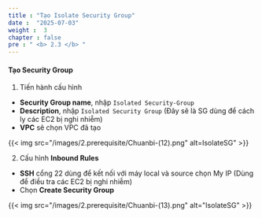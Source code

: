 ```yaml
---
title : "Tạo Isolate Security Group"
date :  "2025-07-03" 
weight :  3
chapter : false
pre : " <b> 2.3 </b> "
---
```


#### Tạo Security Group

1. Tiến hành cấu hình
- **Security Group name**, nhập `Isolated Security-Group`
- **Description**, nhập `Isolated Security Group` (Đây sẽ là SG dùng để cách ly các EC2 bị nghi nhiễm)
- **VPC** sẽ chọn VPC đã tạo

{{< img src="/images/2.prerequisite/Chuanbi-(12).png" alt=IsolateSG" >}}

2. Cấu hình **Inbound Rules**
- **SSH** cổng 22 dùng để kết nối với máy local và source chọn My IP (Dùng để điều tra các EC2 bị nghi nhiễm)
- Chọn **Create Security Group**

{{< img src="/images/2.prerequisite/Chuanbi-(13).png" alt="IsolateSG" >}}